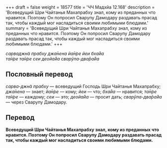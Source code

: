 +++
draft = false
weight = 18577
title = 'ЧЧ Мадхйа 12.168'
description = 'Всеведущий Шри Чайтанья Махапрабху знал, кому из преданных что нравится. Поэтому Он попросил Сварупу Дамодару раздавать прасад так, чтобы каждый мог насладиться своими любимыми блюдами.'
summary = 'Всеведущий Шри Чайтанья Махапрабху знал, кому из преданных что нравится. Поэтому Он попросил Сварупу Дамодару раздавать прасад так, чтобы каждый мог насладиться своими любимыми блюдами.'
+++

_сарваджн̃а прабху джа̄нена йа̄н̇ре йеи бха̄йа  
та̄н̇ре та̄н̇ре сеи деойа̄йа сварӯпа-два̄ра̄йа_

## Пословный перевод

_сарва_\-_джн̃а_ _прабху_ — всеведущий Господь Шри Чайтанья Махапрабху; _джа̄нена_ — знает; _йа̄н̇ре_ — кому; _йеи_ — что; _бха̄йа_ — нравится; _та̄н̇ре_ _та̄н̇ре_ — каждому; _сеи_ — это; _деойа̄йа_ — просит дать; _сварӯпа_\-_два̄ра̄йа_ — через Сварупу Дамодару.

## Перевод

**Всеведущий Шри Чайтанья Махапрабху знал, кому из преданных что нравится. Поэтому Он попросил Сварупу Дамодару раздавать прасад так, чтобы каждый мог насладиться своими любимыми блюдами.**
